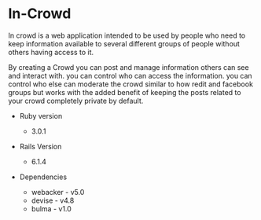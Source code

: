 # In-Crowd

In crowd is a web application intended to be used by people who need to keep information available to several different groups of people without others having access to it.

By creating a Crowd you can post and manage information others can see and interact with. you can control who can access the information. you can control who else can moderate the crowd similar to how redit and facebook groups but works with the added benefit of keeping the posts related to your crowd completely private by default.

* Ruby version
  - 3.0.1

* Rails Version
  - 6.1.4

* Dependencies
  - webacker - v5.0
  - devise - v4.8
  - bulma - v1.0
